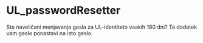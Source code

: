 # UL_passwordResetter
Ste naveličani menjavanja gesla za UL-identiteto vsakih 180 dni? Ta dodatek vam geslo ponastavi na isto geslo. 
